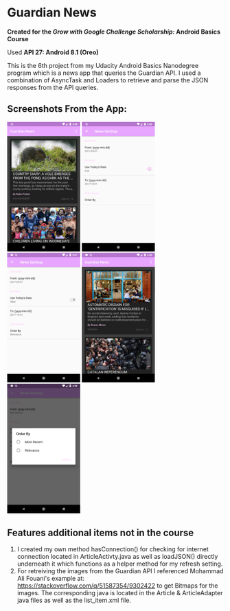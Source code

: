 # Guardian News

**Created for the *Grow with Google Challenge Scholarship:* Android Basics Course**

Used **API 27: Android 8.1 (Oreo)**

This is the 6th project from my Udacity Android Basics Nanodegree program which is a news app that queries the Guardian API. 
I used a combination of AsyncTask and Loaders to retrieve and parse the JSON responses from the API queries. 

## Screenshots From the App:
<img src="./Guardian1.png" alt="screenshot 1" width="170px"/> <img src="./Guardian2.png" alt="screenshot 2" width="170px"/> <img src="./Guardian3.png" alt="screenshot 3" width="170px"/> <img src="./Guardian4.png" alt="screenshot 4" width="170px"/> <img src="./Guardian5.png" alt="screenshot 5" width="170px"/>

## Features additional items not in the course
1. I created my own method hasConnection() for checking for internet connection located in ArticleActivty.java
as well as loadJSON() directly underneath it which functions as a helper method for my refresh setting.
2. For retreiving the images from the Guardian API I referenced Mohammad Ali Fouani's example at: https://stackoverflow.com/q/51587354/9302422 to get Bitmaps for the images. The corresponding java is located in the Article & ArticleAdapter java files as well as the list_item.xml file. 
